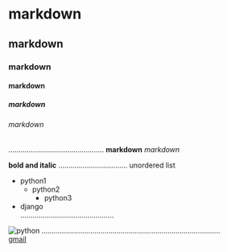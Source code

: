 # markdown
## markdown
### markdown
#### markdown
##### markdown
###### markdown
...............................................
**markdown**
*markdown*

**bold and italic**
..................................
unordered list    
  - python1  
    - python2  
      - python3  
 - django  
 ..............................................  

![python](https://banner2.cleanpng.com/20180825/box/kisspng-python-programming-language-computer-programming-c-hanuman-png-transparent-images-free-download-clip-5b814ed3233799.3867698615352009791443.jpg)
........................................................................................   
[gmail](https://www.google.com/search?q=python+logo&rlz=1C1CHBD_enIN770IN770&tbm=isch&source=iu&ictx=1&fir=k6ZGA6noS202IM%252CZIk6oEy_LSc-sM%252C_&vet=1&usg=AI4_-kQ9Tz8yk7ThhRW4D48jbjP_7_9StQ&sa=X&ved=2ahUKEwjThaC7tOHuAhUJfX0KHfZJCRkQ9QF6BAgREAE&biw=1536&bih=750#imgrc=ytRHzuYcoHbKcM)
